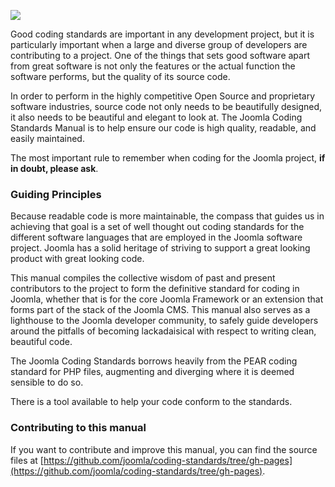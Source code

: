 ![](https://github.com/Hutchy68/coding-standards/blob/gh-pages/manual/en-US/coding-standards/joomla_coding_standards_manual.png?raw=true)

Good coding standards are important in any development project, but it is particularly important when a large and diverse group of developers are contributing to a project. One of the things that sets good software apart from great software is not only the features or the actual function the software performs, but the quality of its source code. 

In order to perform in the highly competitive Open Source and proprietary software industries, source code not only needs to be beautifully designed, it also needs to be beautiful and elegant to look at. The Joomla Coding Standards Manual is to help ensure our code is high quality, readable, and easily maintained. 

The most important rule to remember when coding for the Joomla project, **if in doubt, please ask**. 

### Guiding Principles

Because readable code is more maintainable, the compass that guides us in achieving that goal is a set of well thought out coding standards for the different software languages that are employed in the Joomla software project. Joomla has a solid heritage of striving to support a great looking product with great looking code. 

This manual compiles the collective wisdom of past and present contributors to the project to form the definitive standard for coding in Joomla, whether that is for the core Joomla Framework or an extension that forms part of the stack of the Joomla CMS. This manual also serves as a lighthouse to the Joomla developer community, to safely guide developers around the pitfalls of becoming lackadaisical with respect to writing clean, beautiful code.

The Joomla Coding Standards borrows heavily from the PEAR coding standard for PHP files, augmenting and diverging where it is deemed sensible to do so.

There is a tool available to help your code conform to the standards.

### Contributing to this manual

If you want to contribute and improve this manual, you can find the source files at [https://github.com/joomla/coding-standards/tree/gh-pages](https://github.com/joomla/coding-standards/tree/gh-pages).